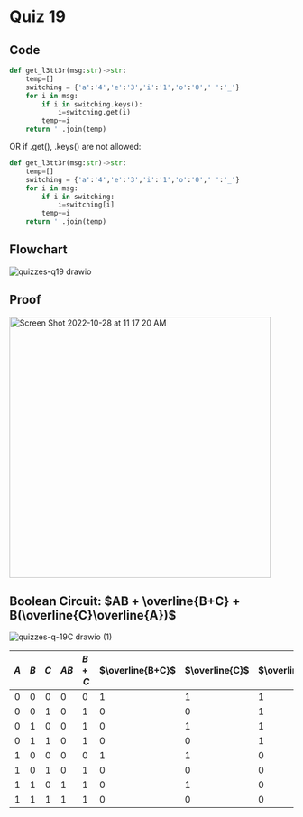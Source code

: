 # Quiz 19


## Code
```.py
def get_l3tt3r(msg:str)->str:
    temp=[]
    switching = {'a':'4','e':'3','i':'1','o':'0',' ':'_'}
    for i in msg:
        if i in switching.keys():
            i=switching.get(i)
        temp+=i
    return ''.join(temp)
```
OR if .get(), .keys() are not allowed:

```.py
def get_l3tt3r(msg:str)->str:
    temp=[]
    switching = {'a':'4','e':'3','i':'1','o':'0',' ':'_'}
    for i in msg:
        if i in switching:
            i=switching[i]
        temp+=i
    return ''.join(temp)
```

## Flowchart
![quizzes-q19 drawio](https://user-images.githubusercontent.com/113817801/201103057-0b074afb-dab0-4954-84f4-add715842ef4.png)


## Proof
<img width="463" alt="Screen Shot 2022-10-28 at 11 17 20 AM" src="https://user-images.githubusercontent.com/113817801/198463311-3ae36246-c8ab-4e5f-8cd0-c5f35d4a5232.png">



## Boolean Circuit: $AB + \overline{B+C} + B(\overline{C}\overline{A})$


![quizzes-q-19C drawio (1)](https://user-images.githubusercontent.com/113817801/203473960-132398fd-e2ba-4384-9990-b1d944dcfd5b.png)


| $A$ | $B$ | $C$ | $AB$ | $B+C$ | $\overline{B+C}$ | $\overline{C}$ | $\overline{A}$ | $\overline{CA}$ | $B\overline{CA}$ | $AB+\overline{B+C}$ | $AB+\overline{B+C}+B\overline{CA}$ |
|:---:|:---:|:---:|------|-------|------------------|----------------|----------------|-----------------|------------------|---------------------|------------------------------------|
|  0  |  0  |  0  | 0    | 0     | 1                | 1              | 1              | 1               | 0                | 1                   | 1                                  |
|  0  |  0  |  1  | 0    | 1     | 0                | 0              | 1              | 0               | 0                | 0                   | 0                                  |
|  0  |  1  |  0  | 0    | 1     | 0                | 1              | 1              | 1               | 1                | 0                   | 1                                  |
|  0  |  1  |  1  | 0    | 1     | 0                | 0              | 1              | 0               | 0                | 0                   | 0                                  |
|  1  |  0  |  0  | 0    | 0     | 1                | 1              | 0              | 0               | 0                | 1                   | 1                                  |
|  1  |  0  |  1  | 0    | 1     | 0                | 0              | 0              | 0               | 0                | 0                   | 0                                  |
|  1  |  1  |  0  | 1    | 1     | 0                | 1              | 0              | 0               | 0                | 1                   | 1                                  |
|  1  |  1  |  1  | 1    | 1     | 0                | 0              | 0              | 0               | 0                | 1                   | 1                                  |
